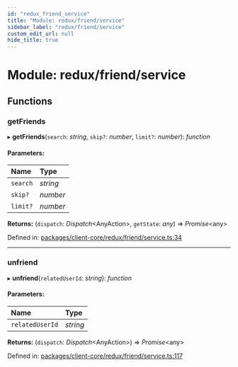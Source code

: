 ```yaml
---
id: "redux_friend_service"
title: "Module: redux/friend/service"
sidebar_label: "redux/friend/service"
custom_edit_url: null
hide_title: true
---
```


# Module: redux/friend/service

## Functions

### getFriends

▸ **getFriends**(`search`: *string*, `skip?`: *number*, `limit?`: *number*): *function*

#### Parameters:

Name | Type |
:------ | :------ |
`search` | *string* |
`skip?` | *number* |
`limit?` | *number* |

**Returns:** (`dispatch`: *Dispatch*<AnyAction\>, `getState`: *any*) => *Promise*<any\>

Defined in: [packages/client-core/redux/friend/service.ts:34](https://github.com/xr3ngine/xr3ngine/blob/66a84a950/packages/client-core/redux/friend/service.ts#L34)

___

### unfriend

▸ **unfriend**(`relatedUserId`: *string*): *function*

#### Parameters:

Name | Type |
:------ | :------ |
`relatedUserId` | *string* |

**Returns:** (`dispatch`: *Dispatch*<AnyAction\>) => *Promise*<any\>

Defined in: [packages/client-core/redux/friend/service.ts:117](https://github.com/xr3ngine/xr3ngine/blob/66a84a950/packages/client-core/redux/friend/service.ts#L117)
